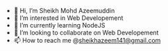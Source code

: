 - 👋 Hi, I’m Sheikh Mohd Azeemuddin
- 👀 I’m interested in Web Developement
- 🌱 I’m currently learning NodeJS
- 💞️ I’m looking to collaborate on Web Developement
- 📫 How to reach me @sheikhazeem141@gmail.com

<!---
sheikhazeem786/sheikhazeem786 is a ✨ special ✨ repository because its `README.md` (this file) appears on your GitHub profile.
You can click the Preview link to take a look at your changes.
--->
